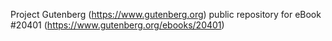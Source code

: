 Project Gutenberg (https://www.gutenberg.org) public repository for eBook #20401 (https://www.gutenberg.org/ebooks/20401)
